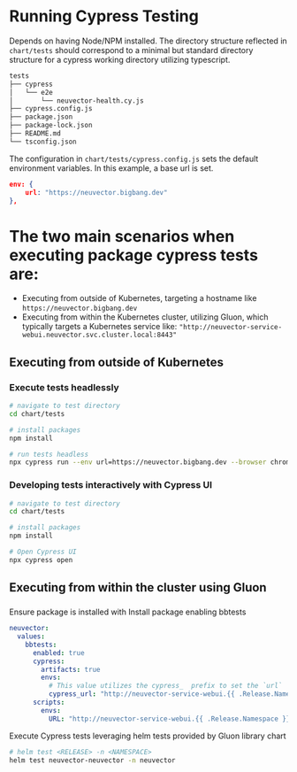 # Running Cypress Testing
Depends on having Node/NPM installed.  The directory structure reflected in `chart/tests` should correspond to a minimal but standard directory structure for a cypress working directory utilizing typescript. 
```bash
tests
├── cypress
│   └── e2e
│       └── neuvector-health.cy.js
├── cypress.config.js
├── package.json
├── package-lock.json
├── README.md
└── tsconfig.json
```

The configuration in `chart/tests/cypress.config.js` sets the default environment variables. In this example, a base url is set.  
```json
env: {
    url: "https://neuvector.bigbang.dev"
},
```

# The two main scenarios when executing package cypress tests are:
* Executing from outside of Kubernetes, targeting a hostname like `https://neuvector.bigbang.dev`
* Executing from within the Kubernetes cluster, utilizing Gluon, which typically targets a Kubernetes service like: `"http://neuvector-service-webui.neuvector.svc.cluster.local:8443"`

## Executing from outside of Kubernetes

### Execute tests headlessly

```bash
# navigate to test directory
cd chart/tests

# install packages
npm install

# run tests headless
npx cypress run --env url=https://neuvector.bigbang.dev --browser chrome --headless
```

### Developing tests interactively with Cypress UI

```bash
# navigate to test directory
cd chart/tests

# install packages
npm install

# Open Cypress UI
npx cypress open
```

## Executing from within the cluster using Gluon

### 
Ensure package is installed with Install package enabling bbtests
```yaml
neuvector:
  values:
    bbtests:
      enabled: true
      cypress:
        artifacts: true
        envs:
          # This value utilizes the cypress_  prefix to set the `url`
          cypress_url: "http://neuvector-service-webui.{{ .Release.Namespace }}.svc.cluster.local:8443"
      scripts:
        envs:
          URL: "http://neuvector-service-webui.{{ .Release.Namespace }}.svc.cluster.local:8443"
```

Execute Cypress tests leveraging helm tests provided by Gluon library chart
```bash
# helm test <RELEASE> -n <NAMESPACE>
helm test neuvector-neuvector -n neuvector
```

